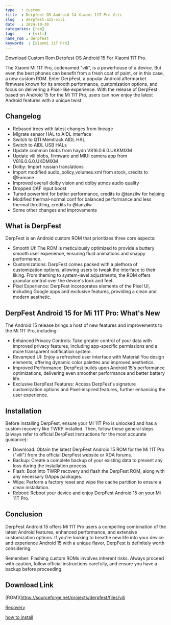 ```yaml
---
type   : cusrom
title  : Derpfest OS Android 14 Xiaomi 11T Pro Vili
slug   : derpfest-a15-vili
date   : 2024-10-30
categories: [rom]
tags      : [vili]
name_rom : derpfest
keywords  : [xiaomi 11T Pro]
---
```


Download Custom Rom Derpfest OS Android 15 For Xiaomi 11T Pro.

The Xiaomi Mi 11T Pro, codenamed "vili", is a powerhouse of a device. But even the best phones can benefit from a fresh coat of paint, or in this case, a new custom ROM. Enter DerpFest, a popular Android aftermarket firmware known for its smooth performance, customization options, and focus on delivering a Pixel-like experience. With the release of DerpFest based on Android 15 for the Mi 11T Pro, users can now enjoy the latest Android features with a unique twist.

## Changelog
- Rebased trees with latest changes from lineage
- Migrate sensor HAL to AIDL interface
- Switch to QTI Memtrack AIDL HAL
- Switch to AIDL USB HALs
- Update common blobs from haydn V816.0.6.0.UKKMIXM
- Update vili blobs, firmware and MIUI camera app from V816.0.6.0.UKDMIXM
- Dolby: Import russian translations
- Import modified audio_policy_volumes.xml from stock, credits to @Exmane
- Improved overall dolby vision and dolby atmos audio quality
- Dropped CAF input boost
- Tuned powerhint for better performance, credits to @tanzilw for helping
- Modified thermal-normal.conf for balanced performance and less thermal throttling, credits to @tanzilw
- Some other changes and improvements

## What is DerpFest
DerpFest is an Android custom ROM that prioritizes three core aspects:

 * Smooth UI: The ROM is meticulously optimized to provide a buttery smooth user experience, ensuring fluid animations and snappy performance.
 * Customizations: DerpFest comes packed with a plethora of customization options, allowing users to tweak the interface to their liking. From theming to system-level adjustments, the ROM offers granular control over the device's look and feel.
 * Pixel Experience: DerpFest incorporates elements of the Pixel UI, including Google apps and exclusive features, providing a clean and modern aesthetic.

 ## DerpFest Android 15 for Mi 11T Pro: What's New
 
The Android 15 release brings a host of new features and improvements to the Mi 11T Pro, including:

 * Enhanced Privacy Controls: Take greater control of your data with improved privacy features, including app-specific permissions and a more transparent notification system.
 * Revamped UI: Enjoy a refreshed user interface with Material You design elements, offering dynamic color palettes and improved aesthetics.
 * Improved Performance: DerpFest builds upon Android 15's performance optimizations, delivering even smoother performance and better battery life.
 * Exclusive DerpFest Features: Access DerpFest's signature customization options and Pixel-inspired features, further enhancing the user experience.

 ## Installation
Before installing DerpFest, ensure your Mi 11T Pro is unlocked and has a custom recovery like TWRP installed. Then, follow these general steps (always refer to official DerpFest instructions for the most accurate guidance):

 * Download: Obtain the latest DerpFest Android 15 ROM for the Mi 11T Pro ("vili") from the official DerpFest website or XDA forums.
 * Backup: Create a complete backup of your existing data to prevent any loss during the installation process.
 * Flash: Boot into TWRP recovery and flash the DerpFest ROM, along with any necessary GApps packages.
 * Wipe: Perform a factory reset and wipe the cache partition to ensure a clean installation.
 * Reboot: Reboot your device and enjoy DerpFest Android 15 on your Mi 11T Pro.
 
 ## Conclusion
DerpFest Android 15 offers Mi 11T Pro users a compelling combination of the latest Android features, enhanced performance, and extensive customization options. If you're looking to breathe new life into your device and experience Android 15 with a unique flavor, DerpFest is definitely worth considering.

Remember: Flashing custom ROMs involves inherent risks. Always proceed with caution, follow official instructions carefully, and ensure you have a backup before proceeding.


## Download Link
[ROM](https://sourceforge.net/projects/derpfest/files/vili

[Recovery](https://sourceforge.net/projects/derpfest/files/vili/recovery/)

[how to install](https://telegra.ph/Flashing-instructions-12-31)

